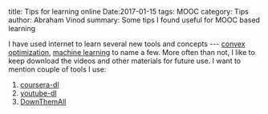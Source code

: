 title: Tips for learning online
Date:2017-01-15
tags: MOOC
category: Tips
author: Abraham Vinod
summary: Some tips I found useful for MOOC based learning

I have used internet to learn several new tools and concepts --- [convex
optimization](http://online.stanford.edu/course/convex-optimization-winter-2014),
[machine learning](https://www.coursera.org/learn/machine-learning) to name a
few. More often than not, I like to keep download the videos and other materials
for future use. I want to mention couple of tools I use:

1. [coursera-dl](https://github.com/coursera-dl/coursera-dl)
1. [youtube-dl](http://rg3.github.io/youtube-dl/download.html)
1. [DownThemAll](http://www.downthemall.net/)
